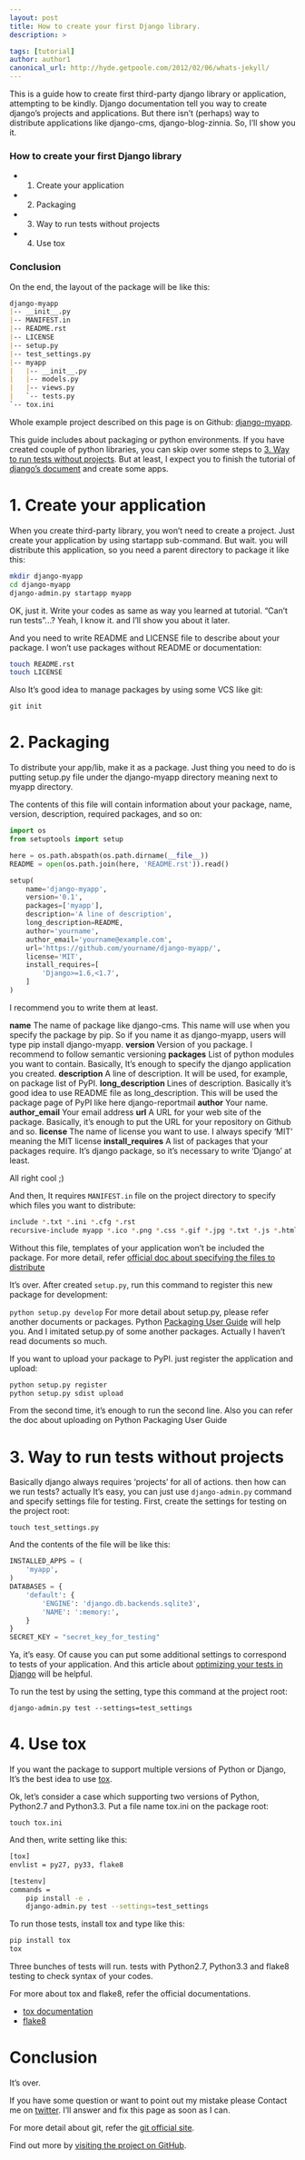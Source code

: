 ```yaml
---
layout: post
title: How to create your first Django library.
description: >

tags: [tutorial]
author: author1
canonical_url: http://hyde.getpoole.com/2012/02/06/whats-jekyll/
---
```



This is a guide how to create first third-party django library or application, attempting to be kindly. Django documentation tell you way to create django’s projects and applications. But there isn’t (perhaps) way to distribute applications like django-cms, django-blog-zinnia. So, I’ll show you it.

### How to create your first Django library
- 1. Create your application
- 2. Packaging
- 3. Way to run tests without projects
- 4. Use tox
### Conclusion


On the end, the layout of the package will be like this:

```markdown
django-myapp
|-- __init__.py
|-- MANIFEST.in
|-- README.rst
|-- LICENSE
|-- setup.py
|-- test_settings.py
|-- myapp
|   |-- __init__.py
|   |-- models.py
|   |-- views.py
|   `-- tests.py
`-- tox.ini
```



Whole example project described on this page is on Github: [django-myapp](https://github.com/hirokiky/django-myapp).

This guide includes about packaging or python environments. If you have created couple of python libraries, you can skip over some steps to [3. Way to run tests without projects](http://hirokiky.org/tech/create_django_library.html#way-to-run-django-app-tests). But at least, I expect you to finish the tutorial of [django’s document](https://docs.djangoproject.com/) and create some apps.

# 1. Create your application

When you create third-party library, you won’t need to create a project. Just create your application by using startapp sub-command. But wait. you will distribute this application, so you need a parent directory to package it like this:

```bash
mkdir django-myapp
cd django-myapp
django-admin.py startapp myapp
```

OK, just it. Write your codes as same as way you learned at tutorial. “Can’t run tests”...? Yeah, I know it. and I’ll show you about it later.

And you need to write README and LICENSE file to describe about your package. I won’t use packages without README or documentation:

```bash
touch README.rst
touch LICENSE
```

Also It’s good idea to manage packages by using some VCS like git:

`git init`

# 2. Packaging

To distribute your app/lib, make it as a package. Just thing you need to do is putting setup.py file under the django-myapp directory meaning next to myapp directory.

The contents of this file will contain information about your package, name, version, description, required packages, and so on:


```python
import os
from setuptools import setup

here = os.path.abspath(os.path.dirname(__file__))
README = open(os.path.join(here, 'README.rst')).read()

setup(
    name='django-myapp',
    version='0.1',
    packages=['myapp'],
    description='A line of description',
    long_description=README,
    author='yourname',
    author_email='yourname@example.com',
    url='https://github.com/yourname/django-myapp/',
    license='MIT',
    install_requires=[
        'Django>=1.6,<1.7',
    ]
)

```

I recommend you to write them at least.

**name**
	The name of package like django-cms. This name will use when you specify the package by pip. So if you name it as django-myapp, users will type pip install django-myapp.
**version**
	Version of you package. I recommend to follow semantic versioning
**packages**
	List of python modules you want to contain. Basically, It’s enough to specify the django application you created.
**description**
	A line of description. It will be used, for example, on package list of PyPI.
**long_description**
	Lines of description. Basically it’s good idea to use README file as long_description. This will be used the package page of PyPI like here django-reportmail
**author**
	Your name.
**author_email**
	Your email address
**url**
	A URL for your web site of the package. Basically, it’s enough to put the URL for your repository on Github and so.
**license**
	The name of license you want to use. I always specify ‘MIT’ meaning the MIT license
**install_requires**
	A list of packages that your packages require. It’s django package, so it’s necessary to write ‘Django’ at least.

All right cool ;)

And then, It requires `MANIFEST.in` file on the project directory to specify which files you want to distribute:

```bash
include *.txt *.ini *.cfg *.rst
recursive-include myapp *.ico *.png *.css *.gif *.jpg *.txt *.js *.html *.xml
```

Without this file, templates of your application won’t be included the package. For more detail, refer [official doc about specifying the files to distribute](https://docs.python.org/3.3/distutils/sourcedist.html#specifying-the-files-to-distribute)

It’s over. After created `setup.py`, run this command to register this new package for development:

`python setup.py develop`
For more detail about setup.py, please refer another documents or packages. Python [Packaging User Guide](http://python-packaging-user-guide.readthedocs.org/) will help you. And I imitated setup.py of some another packages. Actually I haven’t read documents so much.

If you want to upload your package to PyPI. just register the application and upload:

```bash
python setup.py register
python setup.py sdist upload
```

From the second time, it’s enough to run the second line. Also you can refer the doc about uploading on Python Packaging User Guide

# 3. Way to run tests without projects
Basically django always requires ‘projects’ for all of actions. then how can we run tests? actually It’s easy, you can just use `django-admin.py` command and specify settings file for testing. First, create the settings for testing on the project root:

`touch test_settings.py`

And the contents of the file will be like this:

```python
INSTALLED_APPS = (
    'myapp',
)
DATABASES = {
    'default': {
        'ENGINE': 'django.db.backends.sqlite3',
        'NAME': ':memory:',
    }
}
SECRET_KEY = "secret_key_for_testing"

```

Ya, it’s easy. Of cause you can put some additional settings to correspond to tests of your application. And this article about [optimizing your tests in Django](http://www.machinalis.com/blog/optimizing-your-tests-in-django/) will be helpful.

To run the test by using the setting, type this command at the project root:

`django-admin.py test --settings=test_settings`

# 4. Use tox

If you want the package to support multiple versions of Python or Django, It’s the best idea to use [tox](https://pypi.python.org/pypi/tox).

Ok, let’s consider a case which supporting two versions of Python, Python2.7 and Python3.3. Put a file name tox.ini on the package root:

`touch tox.ini`

And then, write setting like this:

```bash
[tox]
envlist = py27, py33, flake8

[testenv]
commands =
    pip install -e .
    django-admin.py test --settings=test_settings
```

To run those tests, install tox and type like this:

```bash
pip install tox
tox
```

Three bunches of tests will run. tests with Python2.7, Python3.3 and flake8 testing to check syntax of your codes.

For more about tox and flake8, refer the official documentations.

- [tox documentation](http://tox.readthedocs.org/en/latest/)
- [flake8](https://pypi.python.org/pypi/flake8)

# Conclusion
It’s over.

If you have some question or want to point out my mistake please Contact me on [twitter](http://twitter.com/itsphilipmutua). I’ll answer and fix this page as soon as I can.

For more detail about git, refer the [git official site](http://git-scm.com/).

Find out more by [visiting the project on GitHub](https://github.com/go).

[docs]: ../docs/7.5.0/index.md
